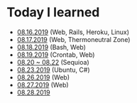 # Today I learned

- [08.16.2019](https://github.com/myoiwritescode/TIL/tree/master/081619/) (Web, Rails, Heroku, Linux)
- [08.17.2019](https://github.com/myoiwritescode/TIL/tree/master/081719) (Web, Thermoneutral Zone)
- [08.18.2019](https://github.com/myoiwritescode/TIL/tree/master/081819) (Bash, Web)
- [08.19.2019](https://github.com/myoiwritescode/TIL/tree/master/081919) (Crontab, Web)
- [08.20 ~ 08.22](https://github.com/myoiwritescode/TIL/blob/master/082019-082219) (Sequioa)
- [08.23.2019](https://github.com/myoiwritescode/TIL/tree/master/082319) (Ubuntu, C#)
- [08.26.2019](https://github.com/myoiwritescode/TIL/tree/master/082619) (Web)
- [08.27.2019](https://github.com/myoiwritescode/TIL/tree/master/082719) (Web)
- [08.28.2019](https://github.com/myoiwritescode/TIL/tree/master/082819)
